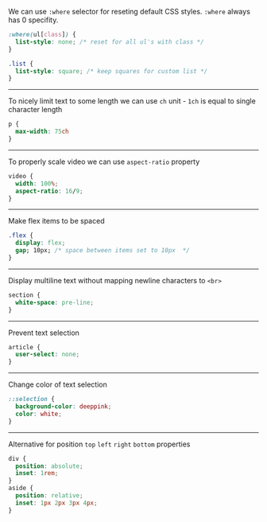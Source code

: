We can use `:where` selector for reseting default CSS styles. `:where` always has 0 specifity.
```css
:where(ul[class]) {
  list-style: none; /* reset for all ul's with class */
}

.list {
  list-style: square; /* keep squares for custom list */
}
```

---

To nicely limit text to some length we can use `ch` unit - `1ch` is equal to single character length
```css
p {
  max-width: 75ch
}
```

---

To properly scale video we can use `aspect-ratio` property
```css
video {
  width: 100%;
  aspect-ratio: 16/9;
}
```

---

Make flex items to be spaced

```css
.flex {
  display: flex;
  gap; 10px; /* space between items set to 10px  */
}
```

---

Display multiline text without mapping newline characters to `<br>`
```css
section {
  white-space: pre-line;
}
```

---

Prevent text selection
```css
article {
  user-select: none;
}
```

---

Change color of text selection
```css
::selection {
  background-color: deeppink;
  color: white;
}
```

---

Alternative for position `top` `left` `right` `bottom` properties
```css
div {
  position: absolute;
  inset: 1rem;
}
aside {
  position: relative;
  inset: 1px 2px 3px 4px;
}
```
